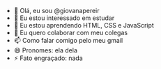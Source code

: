 - 👋 Olá, eu sou @giovanapereir
- 👀 Eu estou interessado em estudar
- 🌱 Eu estou aprendendo HTML, CSS e JavaScript
- 💞️ Eu quero colaborar com meu colegas
- 📫 Como falar comigo pelo meu gmail
- 😄 Pronomes: ela dela
- ⚡ Fato engraçado: nada

<!---
giovanapereir/giovanapereir is a ✨ special ✨ repository because its `README.md` (this file) appears on your GitHub profile.
You can click the Preview link to take a look at your changes.
--->
